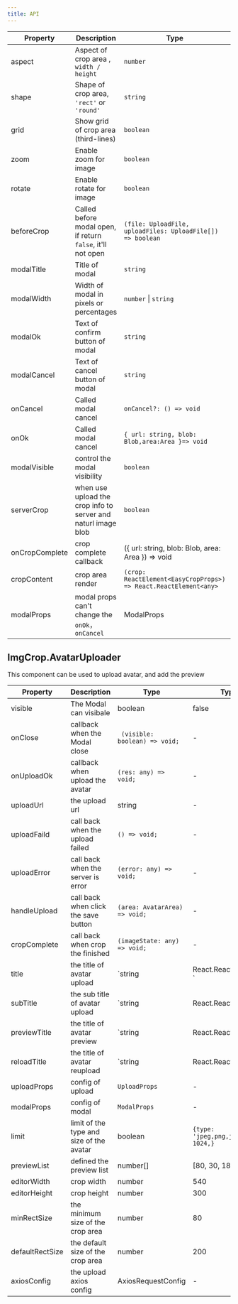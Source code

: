 ```yaml
---
title: API
---
```


| Property | Description | Type | Default |
| ----------- | -------------------- | -------------- | ----------------------------------------------------------- |
| aspect      | Aspect of crop area , `width / height`                      | `number`             | `1 / 1`        | 
| shape       | Shape of crop area, `'rect'` or `'round'`                   | `string`             | `'rect'`       |
| grid        | Show grid of crop area (third-lines)                        | `boolean`            | `false`        |
| zoom        | Enable zoom for image                                       | `boolean`            | `true`         |
| rotate      | Enable rotate for image                                     | `boolean`            | `false`        |
| beforeCrop  | Called before modal open, if return `false`, it'll not open | `(file: UploadFile, uploadFiles: UploadFile[]) => boolean`           | -              |
| modalTitle  | Title of modal                                              | `string`             | `'Edit image'` |
| modalWidth  | Width of modal in pixels or percentages                     | `number` \| `string` | `800`          |
| modalOk     | Text of confirm button of modal                             | `string`             | `'OK'`         |
| modalCancel | Text of cancel button of modal                              | `string`             | `'Cancel'`     |
| onCancel   | Called modal cancel | `onCancel?: () => void `         | -              |
| onOk  | Called modal cancel | `{ url: string, blob: Blob,area:Area }=> void`         | -              |
| modalVisible   |  control the modal visibility | `boolean`         | `ture`              |
| serverCrop   | when use upload the crop info to server and naturl image blob | `boolean`         | `false`           |
| onCropComplete   | crop complete callback|({ url: string, blob: Blob, area: Area }) => void        | -          |
| cropContent   | crop area render |`(crop: ReactElement<EasyCropProps>) => React.ReactElement<any>`     | -          |
| modalProps   | modal props can't change the `onOk`，`onCancel` | ModalProps     | -          |


## ImgCrop.AvatarUploader 
This component can be used to upload avatar, and add the preview

| Property | Description | Type | Type |
| --- | --- | --- | --- |
| visible | The Modal can visibale| boolean | false |
| onClose | callback when the Modal close| ` (visible: boolean) => void;` | - |
| onUploadOk | callback when upload the avatar| `(res: any) => void;` | - |
| uploadUrl | the upload url| string | - |
| uploadFaild | call back when the upload failed| `() => void;` | - |
| uploadError | call back when the server is error|`(error: any) => void;`| - |
| handleUpload | call back when click the save button| ` (area: AvatarArea) => void; `  | - |
| cropComplete | call back when crop the finished | `(imageState: any) => void; ` | - |
| title | the title of avatar upload| `string | React.ReactElement; ` | - |
| subTitle | the sub title of avatar upload| `string | React.ReactElement;` | - |
| previewTitle | the title of avatar preview| `string | React.ReactElement;` | - |
| reloadTitle | the title of avatar reupload| `string | React.ReactElement;` | - |
| uploadProps | config of upload| `UploadProps` | - |
| modalProps | config of modal| `ModalProps` | - |
| limit | limit of the type and size of the avatar| boolean | `{type: 'jpeg,png,jpg',size: 1024,}` |
| previewList | defined the preview list | number[] | [80, 30, 18] |
| editorWidth | crop width | number | 540 |
| editorHeight | crop height  | number | 300 |
| minRectSize | the minimum size of the crop area| number | 80 |
| defaultRectSize | the default size of the crop area| number | 200 |
| axiosConfig | the upload axios config | AxiosRequestConfig | - |

